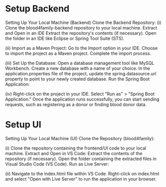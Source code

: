 # Setup Backend
Setting Up Your Local Machine (Backend)
Clone the Backend Repository:
(i) Clone the blood4family-backend repository to your local machine. Extract and Open in an IDE Extract the repository's contents (if necessary). Open the folder in an IDE like Eclipse or Spring Tool Suite (STS).

(ii) Import as a Maven Project: Go to the Import option in your IDE. Choose to import the project as a Maven project. Complete the import process.

(iii) Set Up the Database: Open a database management tool like MySQL Workbench. Create a new database with a name of your choice. In the application.properties file of the project, update the spring.datasource.url property to point to your newly created database. Run the Spring Boot Application:

(iv) Right-click on the project in your IDE. Select "Run as" > "Spring Boot Application." Once the application runs successfully, you can start sending requests, such as registering as a donor or finding blood donor data.

# Setup UI
Setting Up Your Local Machine (UI)
Clone the Repository (blood4family):

(i)   Clone the repository containing the frontend/UI code to your local machine.
      Extract and Open in VS Code:
      Extract the contents of the repository (if necessary).
      Open the folder containing the extracted files in Visual Studio Code (VS Code).
      Run as Live Server:
      
(ii) Navigate to the index.html file within VS Code. Right-click on index.html and select "Open with Live Server" to run the application in your browser.
